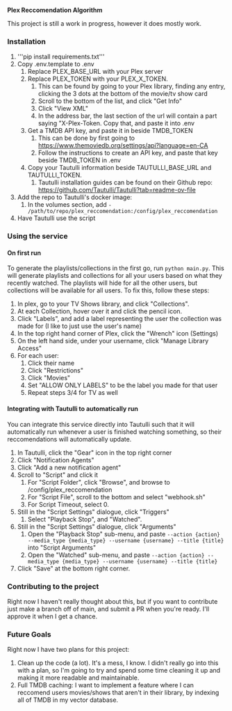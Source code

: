 **Plex Reccomendation Algorithm**

This project is still a work in progress, however it does mostly work. 

### Installation
1. '''pip install requirements.txt'''
2. Copy .env.template to .env
    1. Replace PLEX_BASE_URL with your Plex server
    2. Replace PLEX_TOKEN with your PLEX_X_TOKEN. 
        1. This can be found by going to your Plex library, finding any entry, clicking the 3 dots at the bottom of the movie/tv show card
        2. Scroll to the bottom of the list, and click "Get Info"
        3. Click "View XML"
        4. In the address bar, the last section of the url will contain a part saying "X-Plex-Token. Copy that, and paste it into .env
    3. Get a TMDB API key, and paste it in beside TMDB_TOKEN
        1. This can be done by first going to https://www.themoviedb.org/settings/api?language=en-CA
        2. Follow the instructions to create an API key, and paste that key beside TMDB_TOKEN in .env
    4. Copy your Tautulli information beside TAUTULLI_BASE_URL and TAUTULLI_TOKEN.
        1. Tautulli installation guides can be found on their Github repo: https://github.com/Tautulli/Tautulli?tab=readme-ov-file
3. Add the repo to Tautulli's docker image:
    1. In the volumes section, add ```- /path/to/repo/plex_reccomendation:/config/plex_reccomendation```
4. Have Tautulli use the script

### Using the service
#### On first run
To generate the playlists/collections in the first go, run ```python main.py```. This will generate playlists and collections for all your users based on what they recently watched. The playlists will hide for all the other users, but collections will be available for all users. To fix this, follow these steps:

1. In plex, go to your TV Shows library, and click "Collections".
2. At each Collection, hover over it and click the pencil icon.
3. Click "Labels", and add a label representing the user the collection was made for (I like to just use the user's name)
4. In the top right hand corner of Plex, click the "Wrench" icon (Settings)
5. On the left hand side, under your username, click "Manage Library Access"
6. For each user:
    1. Click their name
    2. Click "Restrictions"
    3. Click "Movies"
    4. Set "ALLOW ONLY LABELS" to be the label you made for that user
    5. Repeat steps 3/4 for TV as well

#### Integrating with Tautulli to automatically run
You can integrate this service directly into Tautulli such that it will automatically run whenever a user is finished watching something, so their reccomendations will automatically update.

1. In Tautulli, click the "Gear" icon in the top right corner
2. Click "Notification Agents"
3. Click "Add a new notification agent"
4. Scroll to "Script" and click it
    1. For "Script Folder", click "Browse", and browse to /config/plex_reccomendation
    2. For "Script File", scroll to the bottom and select "webhook.sh"
    3. For Script Timeout, select 0.
5. Still in the "Script Settings" dialogue, click "Triggers"
    1. Select "Playback Stop", and "Watched".
6. Still in the "Script Settings" dialogue, click "Arguments"
    1. Open the "Playback Stop" sub-menu, and paste ```--action {action} --media_type {media_type} --username {username} --title {title}``` into "Script Arguments"
    2. Open the "Watched" sub-menu, and paste ```--action {action} --media_type {media_type} --username {username} --title {title}```
7. Click "Save" at the bottom right corner.

### Contributing to the project
Right now I haven't really thought about this, but if you want to contribute just make a branch off of main, and submit a PR when you're ready. I'll approve it when I get a chance.

### Future Goals
Right now I have two plans for this project:
1. Clean up the code (a lot). It's a mess, I know. I didn't really go into this with a plan, so I'm going to try and spend some time cleaning it up and making it more readable and maintainable. 
2. Full TMDB caching: I want to implement a feature where I can reccomend users movies/shows that aren't in their library, by indexing all of TMDB in my vector database.